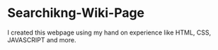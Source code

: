 # Searchikng-Wiki-Page
I created this webpage using my hand on experience like HTML, CSS, JAVASCRIPT and more.
